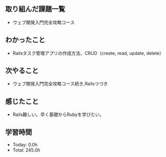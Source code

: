 ## 取り組んだ課題一覧
- ウェブ開発入門完全攻略コース
## わかったこと
- Railsタスク管理アプリの作成方法、CRUD（create, read, update, delete）
## 次やること
- ウェブ開発入門完全攻略コース続き,Railsつづき
## 感じたこと
- Rails難しい。早く基礎からRubyを学びたい。
## 学習時間
- Today: 0.0h
- Total: 245.0h
